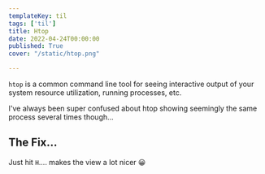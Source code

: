 ```yaml
---
templateKey: til
tags: ['til']
title: Htop
date: 2022-04-24T00:00:00
published: True
cover: "/static/htop.png"

---
```


`htop` is a common command line tool for seeing interactive output of your system resource utilization, running processes, etc.

I've always been super confused about htop showing seemingly the same process several times though...

## The Fix...

Just hit `H`.... makes the view a lot nicer 😀
